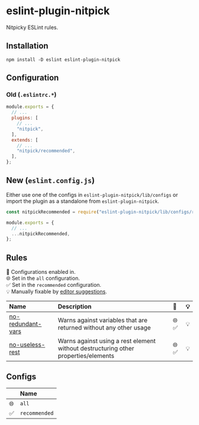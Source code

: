 # eslint-plugin-nitpick

Nitpicky ESLint rules.

## Installation

```
npm install -D eslint eslint-plugin-nitpick
```

## Configuration

### Old (`.eslintrc.*`)

```js
module.exports = {
  // ...
  plugins: [
    // ...
    "nitpick",
  ],
  extends: [
    // ...
    "nitpick/recommended",
  ],
};
```

## New (`eslint.config.js`)

Either use one of the configs in `eslint-plugin-nitpick/lib/configs` or import the plugin as a standalone from `eslint-plugin-nitpick`.

```js
const nitpickRecommended = require("eslint-plugin-nitpick/lib/configs/recommended");

module.exports = {
  // ...
  ...nitpickRecommended,
};
```

## Rules

<!-- begin auto-generated rules list -->

💼 Configurations enabled in.\
🌐 Set in the `all` configuration.\
✅ Set in the `recommended` configuration.\
💡 Manually fixable by [editor suggestions](https://eslint.org/docs/developer-guide/working-with-rules#providing-suggestions).

| Name                                                 | Description                                                                        | 💼    | 💡  |
| :--------------------------------------------------- | :--------------------------------------------------------------------------------- | :---- | :-- |
| [no-redundant-vars](docs/rules/no-redundant-vars.md) | Warns against variables that are returned without any other usage                  | 🌐 ✅ | 💡  |
| [no-useless-rest](docs/rules/no-useless-rest.md)     | Warns against using a rest element without destructuring other properties/elements | 🌐 ✅ | 💡  |

<!-- end auto-generated rules list -->

## Configs

<!-- begin auto-generated configs list -->

|     | Name          |
| :-- | :------------ |
| 🌐  | `all`         |
| ✅  | `recommended` |

<!-- end auto-generated configs list -->
